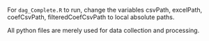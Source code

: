 For `dag_Complete.R` to run, change the variables csvPath, excelPath, coefCsvPath, filteredCoefCsvPath to local absolute paths.

All python files are merely used for data collection and processing.
